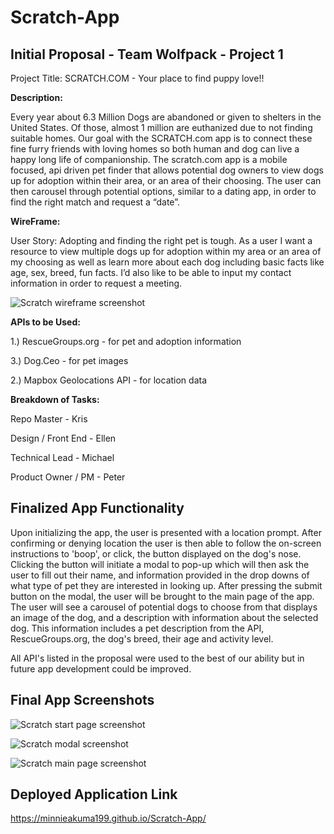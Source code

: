 # Scratch-App

## Initial Proposal - Team Wolfpack - Project 1

Project Title:  SCRATCH.COM - Your place to find puppy love!!

**Description:** 

Every year about 6.3 Million Dogs are abandoned or given to shelters in the United States.  Of those, almost 1 million are euthanized due to not finding suitable homes.  Our goal with the SCRATCH.com app is to connect these fine furry friends with loving homes so both human and dog can live a happy long life of companionship.  The scratch.com app is a mobile focused, api driven pet finder that allows potential dog owners to view dogs up for adoption within their area, or an area of their choosing.  The user can then carousel through potential options, similar to a dating app, in order to find the right match and request a “date”.


**WireFrame:**

User Story: Adopting and finding the right pet is tough.  As a user I want a resource to view multiple dogs up for adoption within my area or an area of my choosing as well as learn more about each dog including basic facts like age, sex, breed, fun facts.  I’d also like to be able to input my contact information in order to request a meeting.

![Scratch wireframe screenshot](https://user-images.githubusercontent.com/104277073/169726984-74b22acc-6501-46f9-86f3-a51ee3ee6e34.jpg)

**APIs to be Used:** 

1.) RescueGroups.org - for pet and adoption information

3.) Dog.Ceo - for pet images

2.) Mapbox Geolocations API - for location data


**Breakdown of Tasks:**

Repo Master - Kris

Design / Front End - Ellen

Technical Lead - Michael

Product Owner / PM - Peter


## Finalized App Functionality

Upon initializing the app, the user is presented with a location prompt. After confirming or denying location the user is then able to follow the on-screen instructions to 'boop', or click, the button displayed on the dog's nose. Clicking the button will initiate a modal to pop-up which will then ask the user to fill out their name, and information provided in the drop downs of what type of pet they are interested in looking up. After pressing the submit button on the modal, the user will be brought to the main page of the app. The user will see a carousel of potential dogs to choose from that displays an image of the dog, and a description with information about the selected dog. This information includes a pet description from the API, RescueGroups.org, the dog's breed, their age and activity level.

All API's listed in the proposal were used to the best of our ability but in future app development could be improved.

## Final App Screenshots

![Scratch start page screenshot](https://user-images.githubusercontent.com/104277073/169727020-af3dcbef-4242-4450-beb5-8c177b415049.jpg)

![Scratch modal screenshot](https://user-images.githubusercontent.com/104277073/169727059-db776fc5-5818-445b-9ab2-3cf741e13d65.jpg)

![Scratch main page screenshot](https://user-images.githubusercontent.com/104277073/169727084-4e4aa2df-6eb3-46b1-8e3a-e6fe78b94617.jpg)

## Deployed Application Link

https://minnieakuma199.github.io/Scratch-App/
